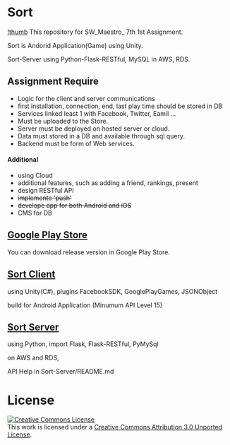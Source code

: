 # Sort
[!thumb](https://github.com/MaybeS/Sort/blob/master/assets/thumb.png?raw=true)
This repository for SW_Maestro_ 7th 1st Assignment.

Sort is Andorid Application(Game) using Unity.

Sort-Server using Python-Flask-RESTful, MySQL in AWS, RDS.

## Assignment Require
- Logic for the client and server communications
- first installation, connection, end, last play time should be stored in DB
- Services linked least 1 with Facebook, Twitter, Eamil ... 
- Must be uploaded to the Store.
- Server must be deployed on hosted server or cloud.
- Data must stored in a DB and available through sql query.
- Backend must be form of Web services.

#### Additional
- using Cloud
- additional features, such as adding a friend, rankings, present
- design RESTful API
- ~~implemente 'push'~~
- ~~develope app for both Android and iOS~~
- CMS for DB

## [Google Play Store](https://play.google.com/store/apps/details?id=com.MaybeStudio.Sort)
You can download release version in Google Play Store.


## [Sort Client](https://github.com/MaybeS/Sort/blob/master/Sort/README.md)
using Unity(C#), plugins FacebookSDK, GooglePlayGames, JSONObject

build for Android Application (Minumum API Level 15)


## [Sort Server](https://github.com/MaybeS/Sort/blob/master/Sort-Server/README.md)
using Python, import Flask, Flask-RESTful, PyMySql

on AWS and RDS,

API Help  in Sort-Server/README.md

# License
<a rel="license" href="http://creativecommons.org/licenses/by/3.0/"><img alt="Creative Commons License" style="border-width:0" src="https://i.creativecommons.org/l/by/3.0/88x31.png" /></a><br />This work is licensed under a <a rel="license" href="http://creativecommons.org/licenses/by/3.0/">Creative Commons Attribution 3.0 Unported License</a>.